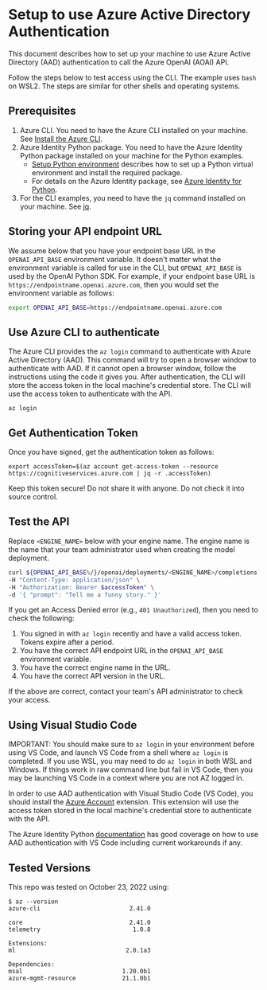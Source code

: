 # Setup to use Azure Active Directory Authentication

This document describes how to set up your machine to use Azure Active Directory (AAD) authentication to call the Azure OpenAI (AOAI) API.  

Follow the steps below to test access using the CLI.  The example uses `bash` on WSL2.  The steps are similar for other shells and operating systems.

## Prerequisites

1. Azure CLI.  You need to have the Azure CLI installed on your machine.  See [Install the Azure CLI](https://docs.microsoft.com/cli/azure/install-azure-cli).
2. Azure Identity Python package.  You need to have the Azure Identity Python package installed on your machine for the Python examples.
    * [Setup Python environment](setup_python_env.md) describes how to set up a Python virtual environment and install the required package.
    * For details on the Azure Identity package, see [Azure Identity for Python](https://learn.microsoft.com/en-us/python/api/overview/azure/identity-readme?view=azure-python).
3. For the CLI examples, you need to have the `jq` command installed on your machine.  See [jq](https://stedolan.github.io/jq/).


## Storing your API endpoint URL
We assume below that you have your endpoint base URL in the `OPENAI_API_BASE` environment variable.  It doesn't matter what the environment variable is called for use in the CLI, but `OPENAI_API_BASE` is used by the OpenAI Python SDK.  For example, if your endpoint base URL is `https://endpointname.openai.azure.com`, then you would set the environment variable as follows:

```bash
export OPENAI_API_BASE=https://endpointname.openai.azure.com
```


## Use Azure CLI to authenticate
The Azure CLI provides the `az login` command to authenticate with Azure Active Directory (AAD).  This command will try to open a browser window to authenticate with AAD.  If it cannot open a browser window, follow the instructions using the code it gives you.  After authentication, the CLI will store the access token in the local machine's credential store.  The CLI will use the access token to authenticate with the API.
```
az login
```

## Get Authentication Token
Once you have signed, get the authentication token as follows:
```
export accessToken=$(az account get-access-token --resource https://cognitiveservices.azure.com | jq -r .accessToken)
```

Keep this token secure!  Do not share it with anyone.  Do not check it into source control.

## Test the API

Replace `<ENGINE_NAME>` below with your engine name.  The engine name is the name that your team administrator used when creating the model deployment.
```bash
curl ${OPENAI_API_BASE%/}/openai/deployments/<ENGINE_NAME>/completions?api-version=2022-06-01-preview \
-H "Content-Type: application/json" \
-H "Authorization: Bearer $accessToken" \
-d '{ "prompt": "Tell me a funny story." }'
```

If you get an Access Denied error (e.g., `401 Unauthorized`), then you need to check the following:
1. You signed in with `az login` recently and have a valid access token.  Tokens expire after a period.
2. You have the correct API endpoint URL in the `OPENAI_API_BASE` environment variable.
3. You have the correct engine name in the URL.
4. You have the correct API version in the URL.

If the above are correct, contact your team's API administrator to check your access.

## Using Visual Studio Code

IMPORTANT: You should make sure to `az login` in your environment before using VS Code, and launch VS Code from a shell where `az login` is completed.  If you use WSL, you may need to do `az login` in both WSL and Windows.  If things work in raw command line but fail in VS Code, then you may be launching VS Code in a context where you are not AZ logged in.

In order to use AAD authentication with Visual Studio Code (VS Code), you should install the [Azure Account](https://marketplace.visualstudio.com/items?itemName=ms-vscode.azure-account) extension.  This extension will use the access token stored in the local machine's credential store to authenticate with the API.

The Azure Identity Python [documentation](https://learn.microsoft.com/en-us/python/api/overview/azure/identity-readme?view=azure-python#authenticate-during-local-development) has good coverage on how to use AAD authentication with VS Code including current workarounds if any.

## Tested Versions
This repo was tested on October 23, 2022 using:
```
$ az --version
azure-cli                         2.41.0

core                              2.41.0
telemetry                          1.0.8

Extensions:
ml                               2.0.1a3

Dependencies:
msal                            1.20.0b1
azure-mgmt-resource             21.1.0b1
```
